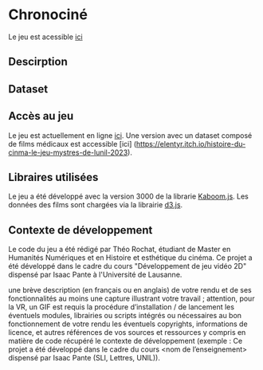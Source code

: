 # Chronociné

Le jeu est acessible [ici](https://theor98.github.io/)

## Descirption 

## Dataset


## Accès au jeu

Le jeu est actuellement en ligne [ici](https://theor98.github.io/). 
Une version avec un dataset composé de films médicaux est accessible [ici] (https://elentyr.itch.io/histoire-du-cinma-le-jeu-mystres-de-lunil-2023).  

## Libraires utilisées 
Le jeu a été développé avec la version 3000 de la librarie [Kaboom.js](https://kaboomjs.com/). Les données des films sont chargées via la librairie [d3.js](https://d3js.org/).


## Contexte de développement
Le code du jeu a été rédigé par Théo Rochat, étudiant de Master en Humanités Numériques et en Histoire et esthétique du cinéma. Ce projet a été développé dans le cadre du cours "Développement de jeu vidéo 2D" dispensé par Isaac Pante à l'Université de Lausanne.




une brève description (en français ou en anglais) de votre rendu et de ses fonctionnalités
au moins une capture illustrant votre travail ; attention, pour la VR, un GIF est requis
la procédure d’installation / de lancement
les éventuels modules, librairies ou scripts intégrés ou nécessaires au bon fonctionnement de votre rendu
les éventuels copyrights, informations de licence, et autres références de vos sources et ressources y compris en matière de code récupéré
le contexte de développement (exemple : Ce projet a été développé dans le cadre du cours <nom de l’enseignement> dispensé par Isaac Pante (SLI, Lettres, UNIL)).
